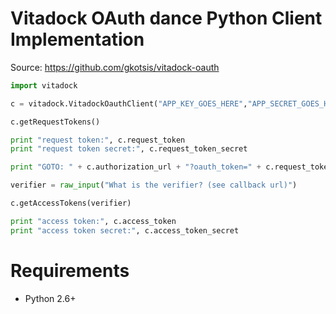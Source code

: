 Vitadock OAuth dance Python Client Implementation
=============

Source: https://github.com/gkotsis/vitadock-oauth

```python
import vitadock

c = vitadock.VitadockOauthClient("APP_KEY_GOES_HERE","APP_SECRET_GOES_HERE")

c.getRequestTokens()

print "request token:", c.request_token
print "request token secret:", c.request_token_secret

print "GOTO: " + c.authorization_url + "?oauth_token=" + c.request_token

verifier = raw_input("What is the verifier? (see callback url)")

c.getAccessTokens(verifier)

print "access token:", c.access_token
print "access token secret:", c.access_token_secret
```


Requirements
============

* Python 2.6+
